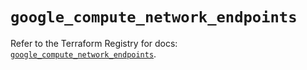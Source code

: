 # `google_compute_network_endpoints`

Refer to the Terraform Registry for docs: [`google_compute_network_endpoints`](https://registry.terraform.io/providers/hashicorp/google/5.31.1/docs/resources/compute_network_endpoints).
